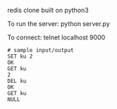 redis clone built on python3

To run the server:
    python server.py
  
To connect:
    telnet localhost 9000

    # sample input/output
    SET ku 2
    OK
    GET ku
    2
    DEL ku
    OK
    GET ku
    NULL
    
  
  
